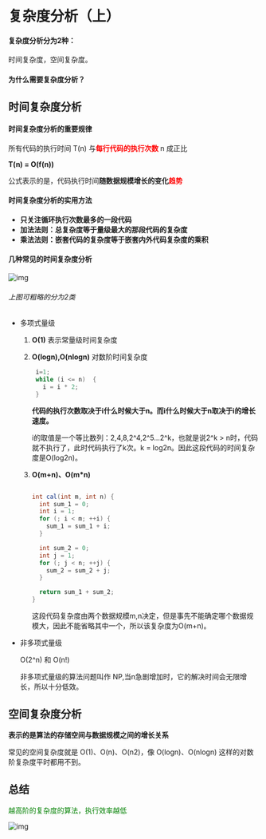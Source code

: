 # 复杂度分析（上）

#### 复杂度分析分为2种：

时间复杂度，空间复杂度。



#### 为什么需要复杂度分析？





## 时间复杂度分析

#### 时间复杂度分析的重要规律

所有代码的执行时间 T(n) 与<font color='red'>**每行代码的执行次数** </font>n 成正比

**T(n) = O(f(n))**

公式表示的是，代码执行时间**随数据规模增长的变化<font color='red'>趋势</font>**





#### 时间复杂度分析的实用方法

* **只关注循环执行次数最多的一段代码**
* **加法法则：总复杂度等于量级最大的那段代码的复杂度**
* **乘法法则：嵌套代码的复杂度等于嵌套内外代码复杂度的乘积**





#### 几种常见的时间复杂度分析

![img](https://static001.geekbang.org/resource/image/37/0a/3723793cc5c810e9d5b06bc95325bf0a.jpg)



###### 上图可粗略的分为2类

* 多项式量级

  1. **O(1)**	表示常量级时间复杂度

  2. **O(logn),O(nlogn)**    对数阶时间复杂度
  
     ```java
      i=1;
      while (i <= n)  {
        i = i * 2;
      }
     ```
  
     **代码的执行次数取决于i什么时候大于n。而i什么时候大于n取决于i的增长速度。**
  
     i的取值是一个等比数列：2,4,8,2^4,2^5...2^k，也就是说2^k > n时，代码就不执行了，此时代码执行了k次。k = log2n。因此这段代码的时间复杂度是O(log2n)。
  
  3. **O(m+n)、O(m*n)**
  
     ```java
     
     int cal(int m, int n) {
       int sum_1 = 0;
       int i = 1;
       for (; i < m; ++i) {
         sum_1 = sum_1 + i;
       }
     
       int sum_2 = 0;
       int j = 1;
       for (; j < n; ++j) {
         sum_2 = sum_2 + j;
       }
     
       return sum_1 + sum_2;
     }
     ```
  
     这段代码复杂度由两个数据规模m,n决定，但是事先不能确定哪个数据规模大，因此不能省略其中一个，所以该复杂度为O(m+n)。
  
     
  
* 非多项式量级

  O(2^n) 和 O(n!)

  非多项式量级的算法问题叫作 NP,当n急剧增加时，它的解决时间会无限增长，所以十分低效。





## 空间复杂度分析

**表示的是算法的存储空间与数据规模之间的增长关系**

常见的空间复杂度就是 O(1)、O(n)、O(n2)，像 O(logn)、O(nlogn) 这样的对数阶复杂度平时都用不到。









## 总结

<font color='green'>越高阶的复杂度的算法，执行效率越低</font>

![img](https://static001.geekbang.org/resource/image/49/04/497a3f120b7debee07dc0d03984faf04.jpg)